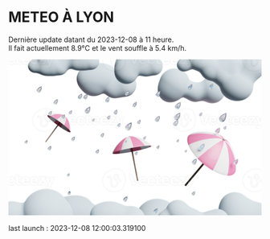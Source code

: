 # METEO À LYON

Dernière update datant du 2023-12-08 à 11 heure.  
Il fait actuellement 8.9°C et le vent souffle à 5.4 km/h.      

![](./.github/rain.png)

last launch : 2023-12-08 12:00:03.319100
